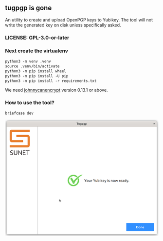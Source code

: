 ## tugpgp is gone

An utility to create and upload OpenPGP keys to Yubikey. The tool will not write the generated key on disk unless specifically asked.



### LICENSE: GPL-3.0-or-later


### Next create the virtualenv

```
python3 -m venv .venv 
source .venv/bin/activate
python3 -m pip install wheel
python3 -m pip install -U pip
python3 -m pip install -r requirements.txt
```

We need [johnnycanencrypt](https://github.com/kushaldas/johnnycanencrypt) version 0.13.1 or above.

### How to use the tool?


```
briefcase dev
```

![](./images/tugpgp_final_screen.png)

